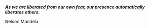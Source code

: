 _**As we are liberated from our own fear, our presence automatically liberates others.**_

Nelson Mandela